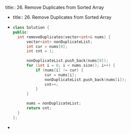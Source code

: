 title:: 26. Remove Duplicates from Sorted Array

- title:: 26. Remove Duplicates from Sorted Array
- ```c++
  class Solution {
  public:
    int removeDuplicates(vector<int>& nums) {
        vector<int> nonDuplicateList;
        int cur = nums[0];
        int cnt = 1;
        
        nonDuplicateList.push_back(nums[0]);
        for (int i = 0; i < nums.size(); i++) {
            if (nums[i] != cur) {
                cur = nums[i];
                nonDuplicateList.push_back(nums[i]);
                cnt++;
            }
        }
        
        nums = nonDuplicateList;
        return cnt;
    }
  };
  ```
-